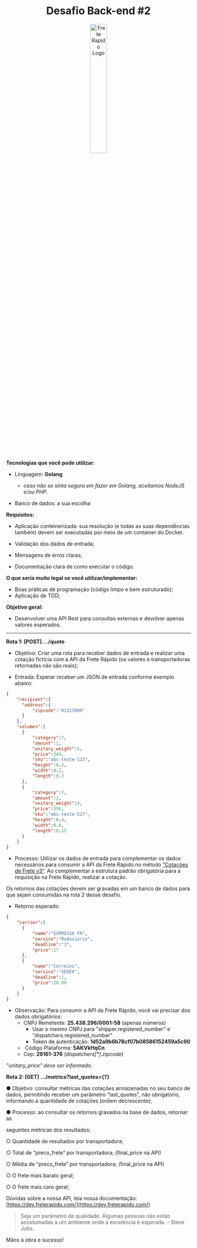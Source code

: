 <h1 align="center"> Desafio Back-end #2</h1>
<p align="center">
  <img alt="Frete Rapido Logo"src="https://i.imgur.com/5DNdxeP.png" width="30%" height="auto">
</p>

**Tecnologias que você pode utilizar:**

*   Linguagem: **Golang**
    *   _caso não se sinta segura em fazer em Golang, aceitamos NodeJS e/ou PHP._ 
        
*   Banco de dados: a sua escolha

**Requisitos:**

*   Aplicação conteinerizada: sua resolução (e todas as suas dependências também) devem ser executadas por meio de um container do Docker.
    
*   Validação dos dados de entrada;
    
*   Mensagens de erros claras;  
    
*   Documentação clara de como executar o código.

**O que seria muito legal se você utilizar/implementar:**

*   Boas práticas de programação (código limpo e bem estruturado);
*   Aplicação de TDD;

**Objetivo geral:**

*   Desenvolver uma API Rest para consultas externas e devolver apenas valores esperados.  
    

* * *

  

**Rota 1: [POST] .../quote**

* Objetivo: Criar uma rota para receber dados de entrada e realizar uma cotação fictícia com a API da Frete Rápido (os valores e transportadoras retornadas não são reais);

* Entrada: Esperar receber um JSON de entrada conforme exemplo abaixo:
```json
{
    "recipient":{
      "address":{
          "zipcode":"01311000"
      }
    },
    "volumes":[
      {
          "category":7,
          "amount":1,
          "unitary_weight":5,
          "price":349,
          "sku":"abc-teste-123",
          "height":0.2,
          "width":0.2,
          "length":0.2
      },
      {
          "category":7,
          "amount":2,
          "unitary_weight":4,
          "price":556,
          "sku":"abc-teste-527",
          "height":0.4,
          "width":0.6,
          "length":0.15
      }
    ]
}
``` 

* Processo: Utilizar os dados de entrada para complementar os dados necessários para consumir a API da Frete Rápido no método [“Cotações de Frete v3”](https://dev.freterapido.com/ecommerce/cotacao_v3/). Ao complementar a estrutura padrão obrigatória para a requisição na Frete Rápido, realizar a cotação.

  
Os retornos das cotações devem ser gravadas em um banco de dados para que sejam consumidas na rota 2 desse desafio.  

* Retorno esperado:
```json
{
    "carrier":[
      {
          "name":"EXPRESSO FR",
          "service":"Rodoviário",
          "deadline":"3",
          "price":17
      },
      {
          "name":"Correios",
          "service":"SEDEX",
          "deadline":1,
          "price":20.99
      }
    ]
}
```


* Observação: Para consumir a API da Frete Rápido, você vai precisar dos dados obrigatórios:
  *   CNPJ Remetente: **25.438.296/0001-58** (apenas números) 
      *   Usar o mesmo CNPJ para "shipper.registered_number" e "dispatchers.registered_number"
      *   Token de autenticação: **1d52a9b6b78cf07b08586152459a5c90**
  *    Código Plataforma: **5AKVkHqCn**
  *   Cep: **29161-376** _(dispatchers[*].zipcode)_

_"unitary\_price" deve ser informado._ 

  

**Rota 2: [GET] .../metrics?last\_quotes={?}**

  

● Objetivo: consultar métricas das cotações armazenadas no seu banco de dados, permitindo receber um parâmetro “last\_quotes”, não obrigatório, informando a quantidade de cotações (ordem decrescente);

  

● Processo: ao consultar os retornos gravados na base de dados, retornar as

seguintes métricas dos resultados:

○ Quantidade de resultados por transportadora;

○ Total de “preco\_frete” por transportadora; (final\_price na API)

○ Média de “preco\_frete” por transportadora; (final\_price na API)

○ O frete mais barato geral;

○ O frete mais caro geral;


Dúvidas sobre a nossa API, leia nossa documentação: [https://dev.freterapido.com/](https://dev.freterapido.com/)

> Seja um parâmetro de qualidade. Algumas pessoas não estão acostumadas a um ambiente onde a excelência é esperada. - Steve Jobs.

Mãos à obra e sucesso!